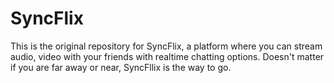 # SyncFlix
This is the original repository for SyncFlix, a platform where you can stream audio, video with your friends with realtime chatting options. Doesn't matter if you are far away or near, SyncFllix is the way to go.
